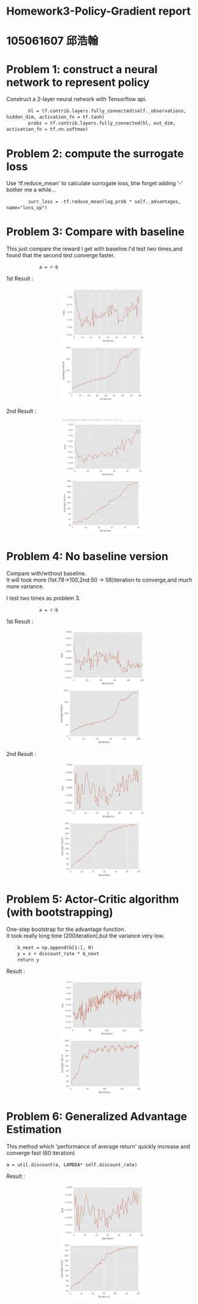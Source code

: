 # Homework3-Policy-Gradient report

# 105061607 邱浩翰

# Problem 1: construct a neural network to represent policy
Construct a 2-layer neural network with Tensorflow api.

```
        hl = tf.contrib.layers.fully_connected(self._observations, hidden_dim, activation_fn = tf.tanh)
        probs = tf.contrib.layers.fully_connected(hl, out_dim, activation_fn = tf.nn.softmax)
```

# Problem 2: compute the surrogate loss
Use 'tf.reduce_mean' to calculate surrogate loss, btw forget adding '-' bother me a while...

```
        surr_loss = -tf.reduce_mean(log_prob * self._advantages, name="loss_op")
```

# Problem 3: Compare with baseline
This just compare the reward I get with baseline.I'd test two times,and found that the second test converge faster.

```
            a = r-b
```
1st Result :

<p align="center"><img src="result/with_BL.jpg" height="300"/></p>

2nd Result :

<p align="center"><img src="result/with_BLv2.jpg" height="300"/></p>


# Problem 4: No baseline version
Compare with/without baseline.<br>
It will took more (1st:78->100,2nd:50 -> 58)iteration to converge,and much more variance.<br>

I test two times as problem 3.

```
            a = r-b
```
1st Result :

<p align="center"><img src="result/without_BL.jpg" height="300"/></p>

2nd Result :

<p align="center"><img src="result/without_BLv2.jpg" height="300"/></p>

# Problem 5: Actor-Critic algorithm (with bootstrapping)
One-step bootstrap for the advantage function.<br>
It took really long time (200iteration),but the variance very low.<br>
```
	b_next = np.append(b[1:], 0) 
	y = x + discount_rate * b_next 
	return y
```
Result :

<p align="center"><img src="result/ac.jpg" height="300"/></p>

# Problem 6: Generalized Advantage Estimation
This method which 'performance of average return' quickly increase and converge fast (60 iteration)<br>
```
a = util.discount(a, LAMBDA* self.discount_rate)
```
Result :

<p align="center"><img src="result/adv_est.jpg" height="300"/></p>
